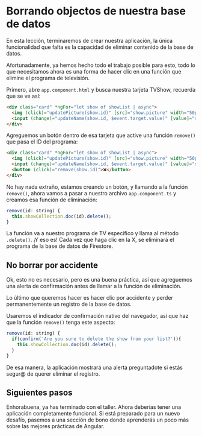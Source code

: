 # Borrando objectos de nuestra base de datos

En esta lección, terminaremos de crear nuestra aplicación, la única funcionalidad que falta es la capacidad de eliminar contenido de la base de datos.

Afortunadamente, ya hemos hecho todo el trabajo posible para esto, todo lo que necesitamos ahora es una forma de hacer clic en una función que elimine el programa de televisión.

Primero, abre `app.component.html` y busca nuestra tarjeta TVShow, recuerda que se ve así:

```html
<div class="card" *ngFor="let show of showList | async">
  <img (click)="updatePicture(show.id)" [src]="show.picture" width="50px" height="50px" />
  <input (change)="updateName(show.id, $event.target.value)" [value]="show.name" />
</div>
```

Agreguemos un botón dentro de esa tarjeta que active una función `remove()` que pasa el ID del programa:

```html
<div class="card" *ngFor="let show of showList | async">
  <img (click)="updatePicture(show.id)" [src]="show.picture" width="50px" height="50px" />
  <input (change)="updateName(show.id, $event.target.value)" [value]="show.name" />
  <button (click)="remove(show.id)">❌</button>
</div>
```

No hay nada extraño, estamos creando un botón, y llamando a la función `remove()`, ahora vamos a pasar a nuestro archivo `app.component.ts` y creamos esa función de eliminación:

```js
remove(id: string) {
  this.showCollection.doc(id).delete();
}
```

La función va a nuestro programa de TV específico y llama al método `.delete()`. ¡Y eso es! Cada vez que haga clic en la X, se eliminará el programa de la base de datos de Firestore.

## No borrar por accidente

Ok, esto no es necesario, pero es una buena práctica, así que agreguemos una alerta de confirmación antes de llamar a la función de eliminación.

Lo último que queremos hacer es hacer clic por accidente y perder permanentemente un registro de la base de datos.

Usaremos el indicador de confirmación nativo del navegador, así que haz que la función `remove()` tenga este aspecto:

```js
remove(id: string) {
  if(confirm('Are you sure to delete the show from your list?')){
    this.showCollection.doc(id).delete();
  }
}
```

De esa manera, la aplicación mostrará una alerta preguntadote si estás segur@ de querer eliminar el registro.

## Siguientes pasos

Enhorabuena, ya has terminado con el taller. Ahora deberías tener una aplicación completamente funcional. Si está preparado para un nuevo desafío, pasemos a una sección de bono donde aprenderás un poco más sobre las mejores prácticas de Angular.
